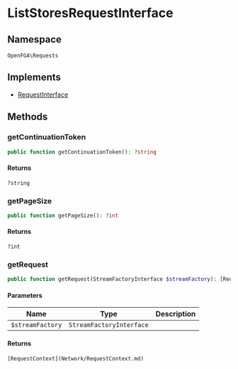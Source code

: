 # ListStoresRequestInterface


## Namespace
`OpenFGA\Requests`

## Implements
* [RequestInterface](Requests/RequestInterface.md)

## Methods
### getContinuationToken

```php
public function getContinuationToken(): ?string
```



#### Returns
`?string` 

### getPageSize

```php
public function getPageSize(): ?int
```



#### Returns
`?int` 

### getRequest

```php
public function getRequest(StreamFactoryInterface $streamFactory): [RequestContext](Network/RequestContext.md)
```


#### Parameters
| Name | Type | Description |
|------|------|-------------|
| `$streamFactory` | `StreamFactoryInterface` |  |

#### Returns
`[RequestContext](Network/RequestContext.md)` 

